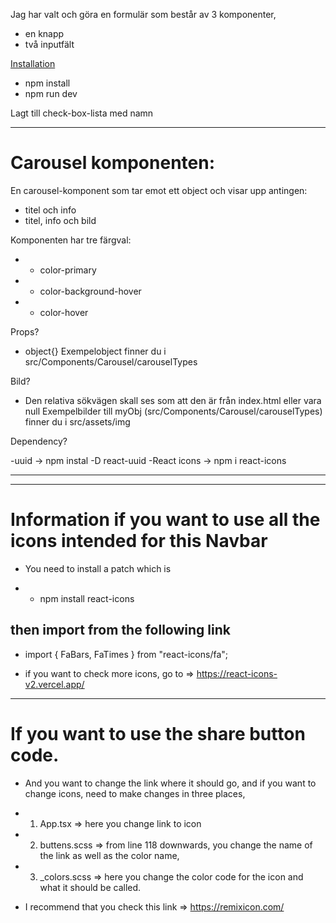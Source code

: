Jag har valt och göra en formulär som består av 3 komponenter,

- en knapp
- två inputfält

<u>Installation</u>

- npm install
- npm run dev

Lagt till check-box-lista med namn

---

# Carousel komponenten:

En carousel-komponent som tar emot ett object och visar upp antingen:

- titel och info
- titel, info och bild

Komponenten har tre färgval:

- - color-primary
- - color-background-hover
- - color-hover

Props?

- object{}
  Exempelobject finner du i src/Components/Carousel/carouselTypes

Bild?

- Den relativa sökvägen skall ses som att den är från index.html eller vara null
  Exempelbilder till myObj (src/Components/Carousel/carouselTypes) finner du i src/assets/img

Dependency?

-uuid -> npm instal -D react-uuid
-React icons -> npm i react-icons

---

***********************************************************************************

# Information if you want to use all the icons intended for this Navbar
* You need to install a patch which is

- * npm install react-icons

## then import from the following link
* import { FaBars, FaTimes } from "react-icons/fa";



- if you want to check more icons, go to =>
https://react-icons-v2.vercel.app/

**********************************************************************************


# If you want to use the share button code. 

* And you want to change the link where it should go, and if you want to change icons,
need to make changes in three places, 

* 1. App.tsx => here you change link to icon

* 2. buttens.scss => from line 118 downwards, you change the name of the link as well as the color name,
 
* 3. _colors.scss => here you change the color code for the icon and what it should be called.

* I recommend that you check this link => 
https://remixicon.com/
